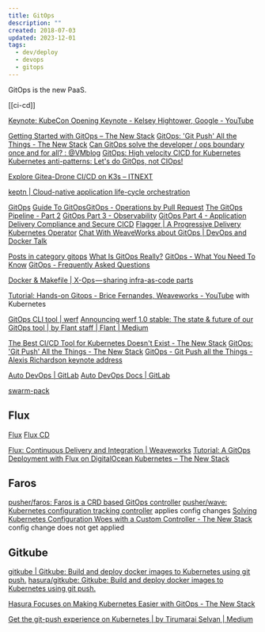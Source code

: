```yaml
---
title: GitOps
description: ""
created: 2018-07-03
updated: 2023-12-01
tags:
  - dev/deploy
  - devops
  - gitops
---
```


GitOps is the new PaaS.

[[ci-cd]]

[Keynote: KubeCon Opening Keynote - Kelsey Hightower, Google - YouTube](https://www.youtube.com/watch?v=07jq-5VbBVQ)

[Getting Started with GitOps – The New Stack](https://thenewstack.io/getting-started-with-gitops/)
[GitOps: 'Git Push' All the Things - The New Stack](https://thenewstack.io/gitops-git-push-all-the-things/)
[Can GitOps solve the developer / ops boundary once and for all? : @VMblog](http://vmblog.com/archive/2018/04/19/can-gitops-solve-the-developer-ops-boundary-once-and-for-all.aspx#.Wv62anWFOy9)
[GitOps: High velocity CICD for Kubernetes](https://www.weave.works/blog/gitops-high-velocity-cicd-for-kubernetes)
[Kubernetes anti-patterns: Let's do GitOps, not CIOps!](https://www.weave.works/blog/kubernetes-anti-patterns-let-s-do-gitops-not-ciops)

[Explore Gitea-Drone CI/CD on K3s – ITNEXT](https://itnext.io/explore-gitea-drone-ci-cd-on-k3s-4a9e99f8b938)

[keptn | Cloud-native application life-cycle orchestration](https://keptn.sh/)

[GitOps](https://www.weave.works/technologies/gitops/)
[Guide To GitOps](https://www.weave.works/technologies/gitops/)
[​GitOps - Operations by Pull Request](https://www.weave.works/blog/gitops-operations-by-pull-request)
[The GitOps Pipeline - Part 2](https://www.weave.works/blog/the-gitops-pipeline)
[GitOps Part 3 - Observability](https://www.weave.works/blog/gitops-part-3-observability)
[GitOps Part 4 - Application Delivery Compliance and Secure CICD](https://www.weave.works/blog/gitops-compliance-and-secure-cicd)
[Flagger | A Progressive Delivery Kubernetes Operator](https://www.weave.works/oss/flagger/)
[Chat With WeaveWorks about GitOps | DevOps and Docker Talk](https://podcast.bretfisher.com/episodes/chat-with-weaveworks-about-gitops)

[Posts in category gitops](https://www.weave.works/blog/category/gitops/)
[What Is GitOps Really?](https://www.weave.works/blog/what-is-gitops-really)
[GitOps - What You Need To Know](https://www.weave.works/blog/gitops-what-you-need-to-know)
[GitOps - Frequently Asked Questions](https://www.weave.works/technologies/gitops-frequently-asked-questions/)

[Docker & Makefile | X-Ops — sharing infra-as-code parts](https://itnext.io/docker-makefile-x-ops-sharing-infra-as-code-parts-ea6fa0d22946)

[Tutorial: Hands-on Gitops - Brice Fernandes, Weaveworks - YouTube](https://www.youtube.com/watch?v=0SFTaAuOzsI) with Kubernetes

[GitOps CLI tool | werf](https://werf.io/)
[Announcing werf 1.0 stable: The state & future of our GitOps tool | by Flant staff | Flant | Medium](https://medium.com/flant-com/announcing-werf-1-0-stable-813b664a06ae)

[The Best CI/CD Tool for Kubernetes Doesn't Exist - The New Stack](https://thenewstack.io/the-best-ci-cd-tool-for-kubernetes-doesnt-exist/)
[GitOps: 'Git Push' All the Things - The New Stack](https://thenewstack.io/gitops-git-push-all-the-things/)
[GitOps - Git Push all the Things - Alexis Richardson keynote address](https://www.weave.works/blog/gitops-git-push-all-the-things)

[Auto DevOps | GitLab](https://about.gitlab.com/auto-devops/)
[Auto DevOps Docs | GitLab](https://docs.gitlab.com/ee/topics/autodevops/)

[swarm-pack](https://github.com/swarm-pack)

## Flux

[Flux](https://fluxcd.io/)
[Flux CD](https://github.com/fluxcd)

[Flux: Continuous Delivery and Integration | Weaveworks](https://www.weave.works/oss/flux/)
[Tutorial: A GitOps Deployment with Flux on DigitalOcean Kubernetes – The New Stack](https://thenewstack.io/tutorial-a-gitops-deployment-with-flux-on-digitalocean-kubernetes/)

## Faros

[pusher/faros: Faros is a CRD based GitOps controller](https://github.com/pusher/faros)
[pusher/wave: Kubernetes configuration tracking controller](https://github.com/pusher/wave) applies config changes
[Solving Kubernetes Configuration Woes with a Custom Controller - The New Stack](https://thenewstack.io/solving-kubernetes-configuration-woes-with-a-custom-controller/) config change does not get applied

## Gitkube

[gitkube | Gitkube: Build and deploy docker images to Kubernetes using git push.](https://gitkube.sh/)
[hasura/gitkube: Gitkube: Build and deploy docker images to Kubernetes using git push.](https://github.com/hasura/gitkube)

[Hasura Focuses on Making Kubernetes Easier with GitOps - The New Stack](https://thenewstack.io/hasura-focuses-on-making-kubernetes-easier-with-gitops/)

[Get the git-push experience on Kubernetes | by Tirumarai Selvan | Medium](https://medium.com/@tirumaraiselvan/get-the-heroku-experience-on-kubernetes-e049dbd60e28)
